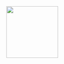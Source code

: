 <div align="center"> <img height="137px" src="https://github-readme-stats.vercel.app/api?username=XuZerui2023&hide_title=true&hide_border=true&show_icons=trueline_height=21&text_color=000&icon_color=000&bg_color=0,ea6161,ffc64d,fffc4d,52fa5a&theme=graywhite" /> </div>


